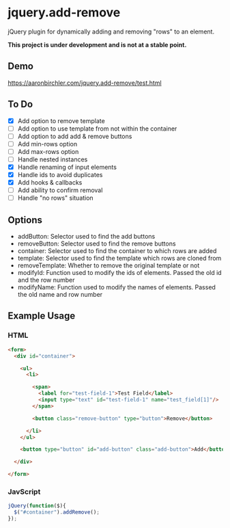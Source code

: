 # jquery.add-remove
jQuery plugin for dynamically adding and removing "rows" to an element.

**This project is under development and is not at a stable point.**

## Demo ##
https://aaronbirchler.com/jquery.add-remove/test.html

## To Do ##
- [x] Add option to remove template
- [ ] Add option to use template from not within the container
- [ ] Add option to add add & remove buttons
- [ ] Add min-rows option
- [ ] Add max-rows option
- [ ] Handle nested instances
- [x] Handle renaming of input elements
- [x] Handle ids to avoid duplicates
- [x] Add hooks & callbacks
- [ ] Add ability to confirm removal
- [ ] Handle "no rows" situation

## Options ##
* addButton: Selector used to find the add buttons
* removeButton: Selector used to find the remove buttons
* container: Selector used to find the container to which rows are added
* template: Selector used to find the template which rows are cloned from
* removeTemplate: Whether to remove the original template or not
* modifyId: Function used to modify the ids of elements. Passed the old id and the row number
* modifyName: Function used to modify the names of elements. Passed the old name and row number

## Example Usage ##

### HTML ###
```html
<form>
  <div id="container">

    <ul>
      <li>

        <span>
          <label for="test-field-1">Test Field</label>
          <input type="text" id="test-field-1" name="test_field[1]"/>
        </span>

        <button class="remove-button" type="button">Remove</button>

      </li>
    </ul>

    <button type="button" id="add-button" class="add-button">Add</button>

  </div>

</form>
```

### JavScript ###
```javascript
jQuery(function($){
  $("#container").addRemove();
});
```

